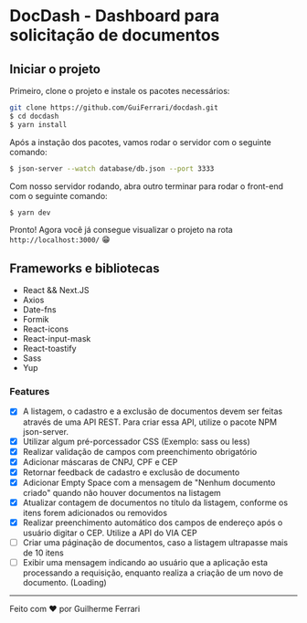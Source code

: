 # DocDash - Dashboard para solicitação de documentos

## Iniciar o projeto

Primeiro, clone o projeto e instale os pacotes necessários:

```bash
git clone https://github.com/GuiFerrari/docdash.git
$ cd docdash
$ yarn install
```

Após a instação dos pacotes, vamos rodar o servidor com o seguinte comando:

```bash
$ json-server --watch database/db.json --port 3333
```

Com nosso servidor rodando, abra outro terminar para rodar o front-end com o seguinte comando:

```bash
$ yarn dev
```

Pronto! Agora você já consegue visualizar o projeto na rota `http://localhost:3000/` 😁

## Frameworks e bibliotecas

- React && Next.JS
- Axios
- Date-fns
- Formik
- React-icons
- React-input-mask
- React-toastify
- Sass
- Yup

### Features

- [x] A listagem, o cadastro e a exclusão de documentos devem ser feitas através de uma API REST. Para criar essa API, utilize o pacote NPM json-server.
- [x] Utilizar algum pré-porcessador CSS (Exemplo: sass ou less)
- [x] Realizar validação de campos com preenchimento obrigatório
- [x] Adicionar máscaras de CNPJ, CPF e CEP
- [x] Retornar feedback de cadastro e exclusão de documento
- [x] Adicionar Empty Space com a mensagem de "Nenhum documento criado" quando não houver documentos na listagem
- [x] Atualizar contagem de documentos no título da listagem, conforme os itens forem adicionados ou removidos
- [x] Realizar preenchimento automático dos campos de endereço após o usuário digitar o CEP. Utilize a API do VIA CEP
- [ ] Criar uma páginação de documentos, caso a listagem ultrapasse mais de 10 itens
- [ ] Exibir uma mensagem indicando ao usuário que a aplicação esta processando a requisição, enquanto realiza a criação de um novo de documento. (Loading)

---

Feito com ♥ por Guilherme Ferrari
